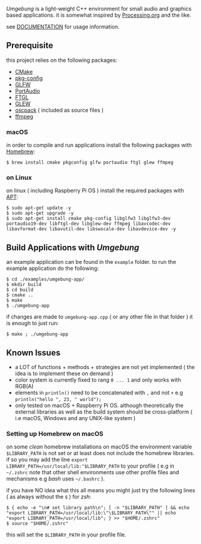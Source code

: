 *Umgebung* is a light-weight C++ environment for small audio and graphics based applications. it is somewhat inspired
by [Processing.org](https://processing.org) and the like.

see [DOCUMENTATION](./DOCUMENTATION.md) for usage information.

## Prerequisite

this project relies on the following packages:

- [CMake](https://cmake.org/)
- [pkg-config](https://www.freedesktop.org/wiki/Software/pkg-config/)
- [GLFW](https://www.glfw.org/)
- [PortAudio](https://www.portaudio.com)
- [FTGL](https://github.com/frankheckenbach/ftgl)
- [GLEW](https://glew.sourceforge.net/)
- [oscpack](http://www.rossbencina.com/code/oscpack) ( included as source files )
- [ffmpeg](https://ffmpeg.org)

### macOS

in order to compile and run applications install the following packages with [Homebrew](https://brew.sh):

```
$ brew install cmake pkgconfig glfw portaudio ftgl glew ffmpeg
```

### on Linux

on linux ( including Raspberry Pi OS ) install the required packages with [APT](https://en.wikipedia.org/wiki/APT_(software)):

```
$ sudo apt-get update -y
$ sudo apt-get upgrade -y
$ sudo apt-get install cmake pkg-config libglfw3 libglfw3-dev portaudio19-dev libftgl-dev libglew-dev ffmpeg libavcodec-dev libavformat-dev libavutil-dev libswscale-dev libavdevice-dev -y
```

## Build Applications with *Umgebung*

an example application can be found in the `example` folder. to run the example application do the following:

```
$ cd ./examples/umgebung-app/
$ mkdir build
$ cd build
$ cmake ..
$ make
$ ./umgebung-app
```

if changes are made to `umgebung-app.cpp` ( or any other file in that folder ) it is enough to just run:

```
$ make ; ./umgebung-app
```

## Known Issues

- a LOT of functions + methods + strategies are not yet implemented ( the idea is to implement these on demand )
- color system is currently fixed to rang `0 ... 1` and only works with RGB(A)
- elements in `println()` need to be concatenated with `,` and not `+` e.g `println("hello ", 23, " world");`
- only tested on macOS + Raspberry Pi OS. although theoretically the external libraries as well as the build system should be cross-platform ( i.e macOS, Windows and any UNIX-like system )

### Setting up Homebrew on macOS

on some *clean* homebrew installations on macOS the environment variable `$LIBRARY_PATH` is not set or at least does not include the
homebrew libraries. if so you may add the line `export LIBRARY_PATH=/usr/local/lib:"$LIBRARY_PATH` to your profile ( e.g in `~/.zshrc` note that other shell environments use other profile files and mechanisms e.g *bash* uses `~/.bashrc` ).

if you have NO idea what this all means you might just try the following lines ( as always without the `$` ) for *zsh*:

```
$ { echo -e "\n# set library path\n"; [ -n "$LIBRARY_PATH" ] && echo "export LIBRARY_PATH=/usr/local/lib:\"\$LIBRARY_PATH\"" || echo "export LIBRARY_PATH=/usr/local/lib"; } >> "$HOME/.zshrc"
$ source "$HOME/.zshrc"
```

this will set the `$LIBRARY_PATH` in your profile file.